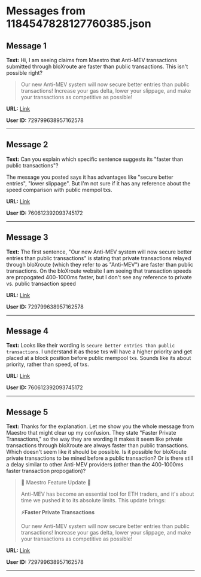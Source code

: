 # Messages from 1184547828127760385.json

## Message 1

**Text:** Hi, I am seeing claims from Maestro that Anti-MEV transactions submitted through bloXroute are faster than public transactions. This isn't possible right? 
> Our new Anti-MEV system will now secure better entries than public transactions! Increase your gas delta, lower your slippage, and make your transactions as competitive as possible!

**URL:** [Link](https://discord.com/channels/638409433860407300/638411171233398824/1184547828127760385)

**User ID:** 729799638957162578

---

## Message 2

**Text:** Can you explain which specific sentence suggests its "faster than public transactions"?

The message you posted says it has advantages like "secure better entries", "lower slippage". But I'm not sure if it has any reference about the speed comparison with public mempol txs.

**URL:** [Link](https://discord.com/channels/638409433860407300/638411171233398824/1184564590600802335)

**User ID:** 760612392093745172

---

## Message 3

**Text:** The first sentence, "Our new Anti-MEV system will now secure better entries than public transactions" is stating that private transactions relayed through bloXroute (which they refer to as "Anti-MEV") are faster than public transactions. On the bloXroute website I am seeing that transaction speeds are propogated 400-1000ms faster, but I don't see any reference to private vs. public transaction speed

**URL:** [Link](https://discord.com/channels/638409433860407300/638411171233398824/1184572921377738852)

**User ID:** 729799638957162578

---

## Message 4

**Text:** Looks like their wording is `secure better entries than public transactions`. I understand it as those txs will have a higher priority and get placed at a block position before public mempool txs. Sounds like its about priority, rather than speed, of txs.

**URL:** [Link](https://discord.com/channels/638409433860407300/638411171233398824/1184577165807845396)

**User ID:** 760612392093745172

---

## Message 5

**Text:** Thanks for the explanation. Let me show you the whole message from Maestro that might clear up my confusion. They state "Faster Private Transactions," so the way they are wording it makes it seem like private transactions through bloXroute are always faster than public transactions. Which doesn't seem like it should be possible. Is it possible for bloXroute private transactions to be mined before a public transaction? Or is there still a delay similar to other Anti-MEV providers (other than the 400-1000ms faster transaction propogation)?
> 🌟  Maestro Feature Update  🌟
> 
> Anti-MEV has become an essential tool for ETH traders, and it's about time we pushed it to its absolute limits. This update brings:
> 
> **⚡️Faster Private Transactions**
> 
> Our new Anti-MEV system will now secure better entries than public transactions! Increase your gas delta, lower your slippage, and make your transactions as competitive as possible!

**URL:** [Link](https://discord.com/channels/638409433860407300/638411171233398824/1184604876752298054)

**User ID:** 729799638957162578

---

